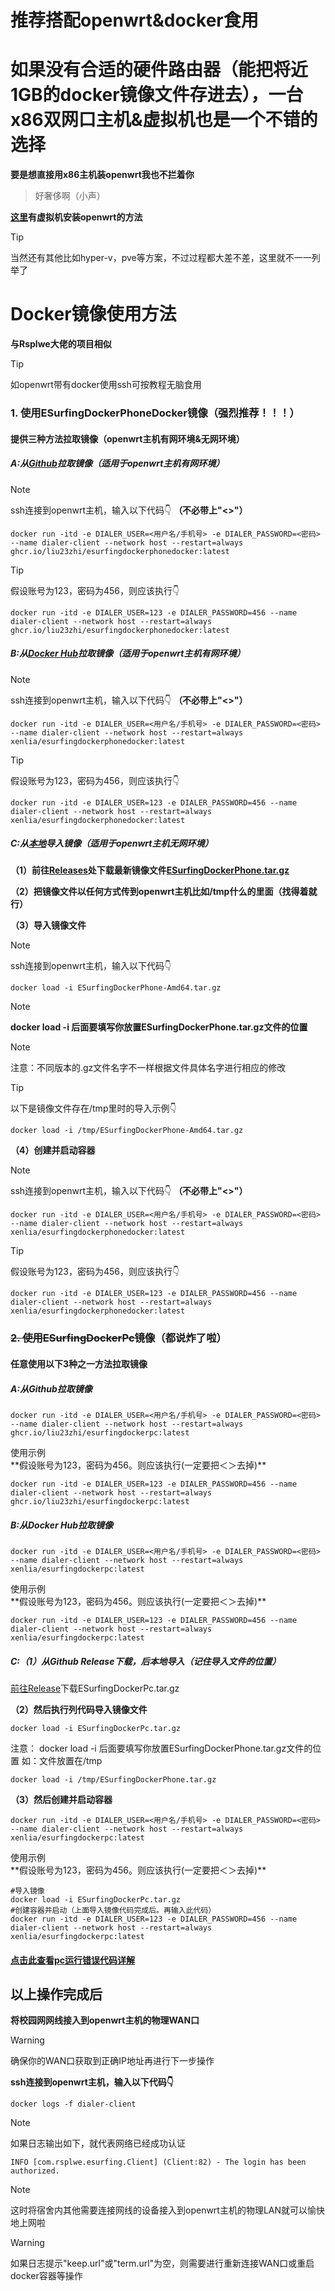 # 推荐搭配openwrt&docker食用

# 如果没有合适的硬件路由器（能把将近1GB的docker镜像文件存进去），一台x86双网口主机&虚拟机也是一个不错的选择
**要是想直接用x86主机装openwrt我也不拦着你**

>好奢侈啊（小声）

**[这里](/QWE.md)有虚拟机安装openwrt的方法**

>[!TIP]
>当然还有其他比如hyper-v，pve等方案，不过过程都大差不差，这里就不一一列举了

# Docker镜像使用方法
**与Rsplwe大佬的项目相似**

>[!TIP]
>如openwrt带有docker使用ssh可按教程无脑食用

### 1. 使用ESurfingDockerPhoneDocker镜像（强烈推荐！！！）
#### 提供三种方法拉取镜像（openwrt主机有网环境&无网环境）

##### A:从<ins>Github</ins>拉取镜像（适用于openwrt主机有网环境）

>[!NOTE]
>ssh连接到openwrt主机，输入以下代码👇 **（不必带上"<>"）**

```shell
docker run -itd -e DIALER_USER=<用户名/手机号> -e DIALER_PASSWORD=<密码> --name dialer-client --network host --restart=always ghcr.io/liu23zhi/esurfingdockerphonedocker:latest
```

>[!TIP]
>假设账号为123，密码为456，则应该执行👇

```shell
docker run -itd -e DIALER_USER=123 -e DIALER_PASSWORD=456 --name dialer-client --network host --restart=always ghcr.io/liu23zhi/esurfingdockerphonedocker:latest
```

##### B:从<ins>Docker Hub</ins>拉取镜像（适用于openwrt主机有网环境）

>[!NOTE]
>ssh连接到openwrt主机，输入以下代码👇 **（不必带上"<>"）**

```shell
docker run -itd -e DIALER_USER=<用户名/手机号> -e DIALER_PASSWORD=<密码> --name dialer-client --network host --restart=always xenlia/esurfingdockerphonedocker:latest
```

>[!TIP]
>假设账号为123，密码为456，则应该执行👇

```shell
docker run -itd -e DIALER_USER=123 -e DIALER_PASSWORD=456 --name dialer-client --network host --restart=always xenlia/esurfingdockerphonedocker:latest
```

##### C:从<ins>本地</ins>导入镜像（适用于openwrt主机无网环境）

**（1）前往[Releases](https://github.com/liu23zhi/ESurfingDialerDocker/releases/latest)处下载最新镜像文件<ins>ESurfingDockerPhone.tar.gz</ins>**

**（2）把镜像文件以任何方式传到openwrt主机比如/tmp什么的里面（找得着就行）**

**（3）导入镜像文件**

>[!NOTE]
>ssh连接到openwrt主机，输入以下代码👇

```shell
docker load -i ESurfingDockerPhone-Amd64.tar.gz
```

>[!NOTE]
>**docker load -i 后面要填写你放置ESurfingDockerPhone.tar.gz文件的位置**

>[!NOTE]
>注意：不同版本的.gz文件名字不一样根据文件具体名字进行相应的修改

>[!TIP]
>以下是镜像文件存在/tmp里时的导入示例👇

```shell
docker load -i /tmp/ESurfingDockerPhone-Amd64.tar.gz
```

**（4）创建并启动容器**

>[!NOTE]
>ssh连接到openwrt主机，输入以下代码👇 **（不必带上"<>"）**

```shell
docker run -itd -e DIALER_USER=<用户名/手机号> -e DIALER_PASSWORD=<密码> --name dialer-client --network host --restart=always xenlia/esurfingdockerphonedocker:latest
```

>[!TIP]
>假设账号为123，密码为456，则应该执行👇

```shell
docker run -itd -e DIALER_USER=123 -e DIALER_PASSWORD=456 --name dialer-client --network host --restart=always xenlia/esurfingdockerphonedocker:latest
```

### ~~2. 使用ESurfingDockerPc镜像~~（都说炸了啦）

#### 任意使用以下3种之一方法拉取镜像

##### A:从Github拉取镜像

```shell
docker run -itd -e DIALER_USER=<用户名/手机号> -e DIALER_PASSWORD=<密码> --name dialer-client --network host --restart=always ghcr.io/liu23zhi/esurfingdockerpc:latest
```

<summary>使用示例</summary>
**假设账号为123，密码为456。则应该执行(一定要把＜＞去掉)**

```shell
docker run -itd -e DIALER_USER=123 -e DIALER_PASSWORD=456 --name dialer-client --network host --restart=always ghcr.io/liu23zhi/esurfingdockerpc:latest
```

##### B:从Docker Hub拉取镜像

```shell
docker run -itd -e DIALER_USER=<用户名/手机号> -e DIALER_PASSWORD=<密码> --name dialer-client --network host --restart=always xenlia/esurfingdockerpc:latest
```
<summary>使用示例</summary>
**假设账号为123，密码为456。则应该执行(一定要把＜＞去掉)**

```shell
docker run -itd -e DIALER_USER=123 -e DIALER_PASSWORD=456 --name dialer-client --network host --restart=always xenlia/esurfingdockerpc:latest
```

##### C:（1）从Github Release下载，后本地导入（记住导入文件的位置）

[前往Release](https://github.com/liu23zhi/ESurfingDialerDocker/releases)下载ESurfingDockerPc.tar.gz

**（2）然后执行列代码导入镜像文件**

```shell
docker load -i ESurfingDockerPc.tar.gz
```
注意：
docker load -i 后面要填写你放置ESurfingDockerPhone.tar.gz文件的位置
如：文件放置在/tmp

```shell
docker load -i /tmp/ESurfingDockerPhone.tar.gz
```

**（3）然后创建并启动容器**

```shell
docker run -itd -e DIALER_USER=<用户名/手机号> -e DIALER_PASSWORD=<密码> --name dialer-client --network host --restart=always xenlia/esurfingdockerpc:latest
```
<summary>使用示例</summary>
**假设账号为123，密码为456。则应该执行(一定要把＜＞去掉)**

```shell
#导入镜像
docker load -i ESurfingDockerPc.tar.gz
#创建容器并启动（上面导入镜像代码完成后。再输入此代码）
docker run -itd -e DIALER_USER=123 -e DIALER_PASSWORD=456 --name dialer-client --network host --restart=always xenlia/esurfingdockerpc:latest
```

#### [点击此查看pc运行错误代码详解](/PC.md)

## 以上操作完成后

**将校园网网线接入到openwrt主机的物理WAN口**

>[!WARNING]
>确保你的WAN口获取到正确IP地址再进行下一步操作

**ssh连接到openwrt主机，输入以下代码👇**

```shell
docker logs -f dialer-client
```

>[!NOTE]
>如果日志输出如下，就代表网络已经成功认证

```shell
INFO [com.rsplwe.esurfing.Client] (Client:82) - The login has been authorized.
```

>[!NOTE]
>这时将宿舍内其他需要连接网线的设备接入到openwrt主机的物理LAN就可以愉快地上网啦

>[!WARNING]
>如果日志提示"keep.url"或"term.url"为空，则需要进行重新连接WAN口或重启docker容器等操作
